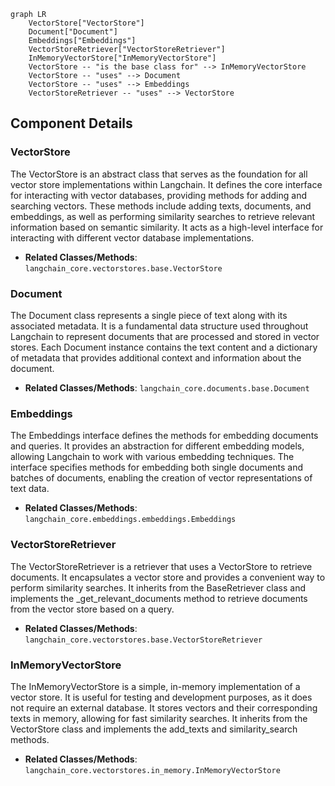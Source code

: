 ```mermaid
graph LR
    VectorStore["VectorStore"]
    Document["Document"]
    Embeddings["Embeddings"]
    VectorStoreRetriever["VectorStoreRetriever"]
    InMemoryVectorStore["InMemoryVectorStore"]
    VectorStore -- "is the base class for" --> InMemoryVectorStore
    VectorStore -- "uses" --> Document
    VectorStore -- "uses" --> Embeddings
    VectorStoreRetriever -- "uses" --> VectorStore
```

## Component Details

### VectorStore
The VectorStore is an abstract class that serves as the foundation for all vector store implementations within Langchain. It defines the core interface for interacting with vector databases, providing methods for adding and searching vectors. These methods include adding texts, documents, and embeddings, as well as performing similarity searches to retrieve relevant information based on semantic similarity. It acts as a high-level interface for interacting with different vector database implementations.
- **Related Classes/Methods**: `langchain_core.vectorstores.base.VectorStore`

### Document
The Document class represents a single piece of text along with its associated metadata. It is a fundamental data structure used throughout Langchain to represent documents that are processed and stored in vector stores. Each Document instance contains the text content and a dictionary of metadata that provides additional context and information about the document.
- **Related Classes/Methods**: `langchain_core.documents.base.Document`

### Embeddings
The Embeddings interface defines the methods for embedding documents and queries. It provides an abstraction for different embedding models, allowing Langchain to work with various embedding techniques. The interface specifies methods for embedding both single documents and batches of documents, enabling the creation of vector representations of text data.
- **Related Classes/Methods**: `langchain_core.embeddings.embeddings.Embeddings`

### VectorStoreRetriever
The VectorStoreRetriever is a retriever that uses a VectorStore to retrieve documents. It encapsulates a vector store and provides a convenient way to perform similarity searches. It inherits from the BaseRetriever class and implements the _get_relevant_documents method to retrieve documents from the vector store based on a query.
- **Related Classes/Methods**: `langchain_core.vectorstores.base.VectorStoreRetriever`

### InMemoryVectorStore
The InMemoryVectorStore is a simple, in-memory implementation of a vector store. It is useful for testing and development purposes, as it does not require an external database. It stores vectors and their corresponding texts in memory, allowing for fast similarity searches. It inherits from the VectorStore class and implements the add_texts and similarity_search methods.
- **Related Classes/Methods**: `langchain_core.vectorstores.in_memory.InMemoryVectorStore`

